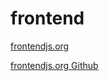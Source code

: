 # frontend
[frontendjs.org](https://frontendjs.org)

[frontendjs.org Github](https://github.com/damiantoczek/frontendjs.org)
